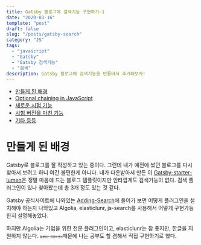 ```yaml
---
title: Gatsby 블로그에 검색기능 구현하기-1
date: "2020-03-16"
template: "post"
draft: false
slug: "/posts/gatsby-search"
category: "JS"
tags:
  - "javascript"
  - "Gatsby"
  - "Gatsby 검색기능"
  - "검색"
description: Gatsby 블로그에 검색기능을 만들어서 추가해보자!
---
```

<style>
  s{
    font-size:0.5em;
  }
</style>
 - [만들게 된 배경](#만들게-된-배경)
 - [Optional chaining in JavaScript](#optional-chaining-in-javascript)
 - [새로운 시험 기능](#새로운-시험-기능)
 - [시험 버전을 마친 기능](#시험버전을-마친-기능)
 - [기타 등등](#기타) 


# 만들게 된 배경

Gatsby로 블로그를 잘 작성하고 있는 중이다. 그런데 내가 예전에 썼던 블로그를 다시 찾아서 보려고 하니 여간 불편한게 아니다. 내가 다운받아서 만든 이 [Gatsby-starter-lumen](https://www.gatsbyjs.org/starters/alxshelepenok/gatsby-starter-lumen/)은 정말 마음에 드는 블로그 템플릿이지만 안타깝게도 검색기능이 없다. 검색 플러그인이 있나 찾아봤는데 총 3개 정도 있는 것 같다.

Gatsby 공식사이트에 나와있는 [Adding-Search](https://www.gatsbyjs.org/docs/adding-search/)에 들어가 보면 어떻게 플러그인을 설치해야 하는지 나와있고 Algolia, elasticlunr, js-search를 사용해서 어떻게 구현가능한지 설명해놓았다.

하지만 Algolia는 기업을 위한 전문 플러그인이고, elasticlunr는 참 좋지만, 한글을 지원하지 않는다. <s>일본어는 지원하면서</s>때문에 나는 공부도 할 겸해서 직접 구현하기로 했다.